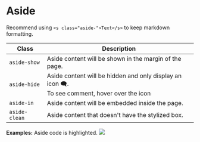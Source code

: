 # Aside
Recommend using `<s class="aside-">Text</s>` to keep markdown formatting.

Class | Description |
---|---|
`aside-show` | Aside content will be shown in the margin of the page.
`aside-hide` | Aside content will be hidden and only display an icon 🗨.<br>To see comment, hover over the icon
`aside-in` | Aside content will be embedded inside the page.
`aside-clean` | Aside content that doesn't have the stylized box.

**Examples:**
Aside code is highlighted.
![](../Images/Aside-Snippet.png)
